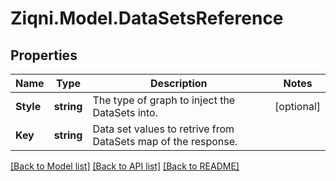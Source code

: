 
# Ziqni.Model.DataSetsReference

## Properties

Name | Type | Description | Notes
------------ | ------------- | ------------- | -------------
**Style** | **string** | The type of graph to inject the DataSets into. | [optional] 
**Key** | **string** | Data set values to retrive from DataSets map of the response. | 

[[Back to Model list]](../README.md#documentation-for-models)
[[Back to API list]](../README.md#documentation-for-api-endpoints)
[[Back to README]](../README.md)

